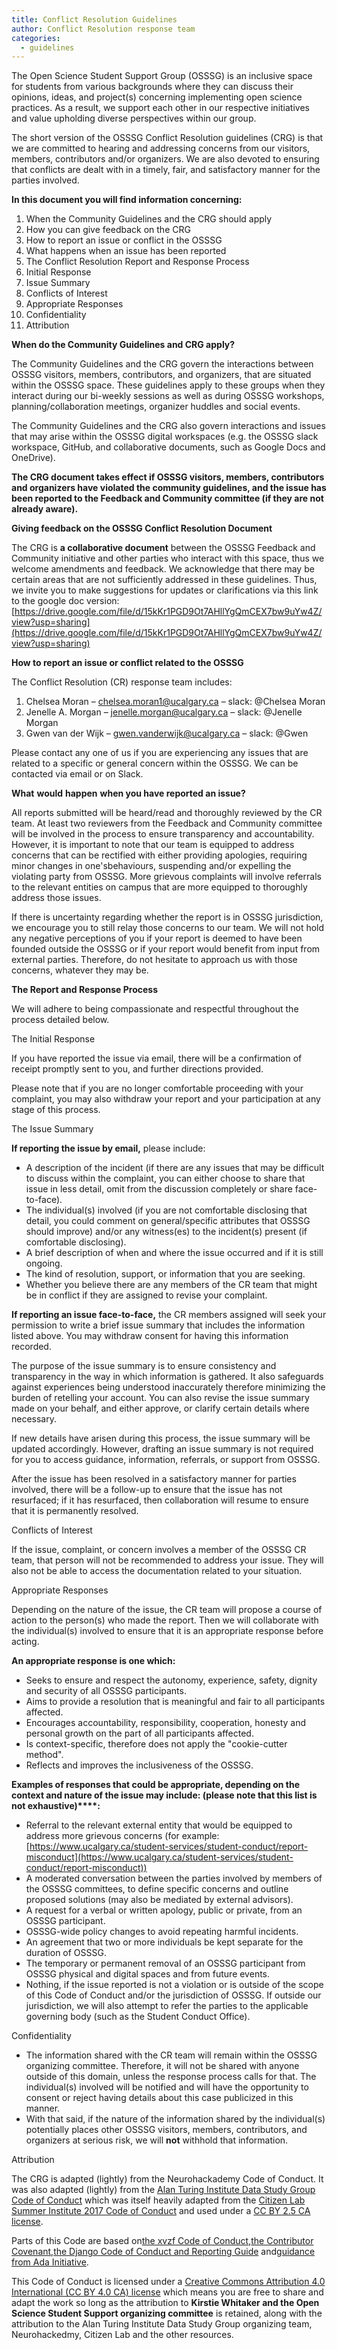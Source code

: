 ```yaml
---
title: Conflict Resolution Guidelines
author: Conflict Resolution response team
categories:
  - guidelines
---
```


The Open Science Student Support Group (OSSSG) is an inclusive space for students from various backgrounds where they can discuss their opinions, ideas, and project(s) concerning implementing open science practices. As a result, we support each other in our respective initiatives and value upholding diverse perspectives within our group.

The short version of the OSSSG Conflict Resolution guidelines (CRG) is that we are committed to hearing and addressing concerns from our visitors, members, contributors and/or organizers. We are also devoted to ensuring that conflicts are dealt with in a timely, fair, and satisfactory manner for the parties involved.

**In this document you will find information concerning:**

1. When the Community Guidelines and the CRG should apply
2. How you can give feedback on the CRG
3. How to report an issue or conflict in the OSSSG
4. What happens when an issue has been reported
5. The Conflict Resolution Report and Response Process
  1. Initial Response
  2. Issue Summary
  3. Conflicts of Interest
  4. Appropriate Responses
  5. Confidentiality
6. Attribution

**When do the Community Guidelines and CRG apply?**

The Community Guidelines and the CRG govern the interactions between OSSSG visitors, members, contributors, and organizers, that are situated within the OSSSG space. These guidelines apply to these groups when they interact during our bi-weekly sessions as well as during OSSSG workshops, planning/collaboration meetings, organizer huddles and social events.

The Community Guidelines and the CRG also govern interactions and issues that may arise within the OSSSG digital workspaces (e.g. the OSSSG slack workspace, GitHub, and collaborative documents, such as Google Docs and OneDrive).

**The CRG document takes effect if OSSSG visitors, members, contributors and organizers have violated the community guidelines, and the issue has been reported to the Feedback and Community committee (if they are not already aware).**

**Giving feedback on the OSSSG Conflict Resolution Document**

The CRG is **a collaborative document** between the OSSSG Feedback and Community initiative and other parties who interact with this space, thus we welcome amendments and feedback. We acknowledge that there may be certain areas that are not sufficiently addressed in these guidelines. Thus, we invite you to make suggestions for updates or clarifications via this link to the google doc version: [https://drive.google.com/file/d/15kKr1PGD9Ot7AHllYgQmCEX7bw9uYw4Z/view?usp=sharing](https://drive.google.com/file/d/15kKr1PGD9Ot7AHllYgQmCEX7bw9uYw4Z/view?usp=sharing)

**How to report an issue or conflict related to the OSSSG**

The Conflict Resolution (CR) response team includes:

1. Chelsea Moran – [chelsea.moran1@ucalgary.ca](mailto:chelsea.moran1@ucalgary.ca) – slack: @Chelsea Moran
2. Jenelle A. Morgan – [jenelle.morgan@ucalgary.ca](mailto:jenelle.morgan@ucalgary.ca) – slack: @Jenelle Morgan
3. Gwen van der Wijk – [gwen.vanderwijk@ucalgary.ca](mailto:gwen.vanderwijk@ucalgary.ca) – slack: @Gwen

Please contact any one of us if you are experiencing any issues that are related to a specific or general concern within the OSSSG. We can be contacted via email or on Slack.

**What**  **would**  **happen**  **when you have reported an issue?**

All reports submitted will be heard/read and thoroughly reviewed by the CR team. At least two reviewers from the Feedback and Community committee will be involved in the process to ensure transparency and accountability. However, it is important to note that our team is equipped to address concerns that can be rectified with either providing apologies, requiring minor changes in one'sbehaviours, suspending and/or expelling the violating party from OSSSG. More grievous complaints will involve referrals to the relevant entities on campus that are more equipped to thoroughly address those issues.

If there is uncertainty regarding whether the report is in OSSSG jurisdiction, we encourage you to still relay those concerns to our team. We will not hold any negative perceptions of you if your report is deemed to have been founded outside the OSSSG or if your report would benefit from input from external parties. Therefore, do not hesitate to approach us with those concerns, whatever they may be.

**The Report and Response Process**

We will adhere to being compassionate and respectful throughout the process detailed below.

The Initial Response

If you have reported the issue via email, there will be a confirmation of receipt promptly sent to you, and further directions provided.

Please note that if you are no longer comfortable proceeding with your complaint, you may also withdraw your report and your participation at any stage of this process.

The Issue Summary

**If reporting the issue by email,** please include:

- A description of the incident (if there are any issues that may be difficult to discuss within the complaint, you can either choose to share that issue in less detail, omit from the discussion completely or share face-to-face).
- The individual(s) involved (if you are not comfortable disclosing that detail, you could comment on general/specific attributes that OSSSG should improve) and/or any witness(es) to the incident(s) present (if comfortable disclosing).
- A brief description of when and where the issue occurred and if it is still ongoing.
- The kind of resolution, support, or information that you are seeking.
- Whether you believe there are any members of the CR team that might be in conflict if they are assigned to revise your complaint.

**If reporting an issue face-to-face,** the CR members assigned will seek your permission to write a brief issue summary that includes the information listed above. You may withdraw consent for having this information recorded.

The purpose of the issue summary is to ensure consistency and transparency in the way in which information is gathered. It also safeguards against experiences being understood inaccurately therefore minimizing the burden of retelling your account. You can also revise the issue summary made on your behalf, and either approve, or clarify certain details where necessary.

If new details have arisen during this process, the issue summary will be updated accordingly. However, drafting an issue summary is not required for you to access guidance, information, referrals, or support from OSSSG.

After the issue has been resolved in a satisfactory manner for parties involved, there will be a follow-up to ensure that the issue has not resurfaced; if it has resurfaced, then collaboration will resume to ensure that it is permanently resolved.

Conflicts of Interest

If the issue, complaint, or concern involves a member of the OSSSG CR team, that person will not be recommended to address your issue. They will also not be able to access the documentation related to your situation.

Appropriate Responses

Depending on the nature of the issue, the CR team will propose a course of action to the person(s) who made the report. Then we will collaborate with the individual(s) involved to ensure that it is an appropriate response before acting.

**An appropriate response is one which:**

- Seeks to ensure and respect the autonomy, experience, safety, dignity and security of all OSSSG participants.
- Aims to provide a resolution that is meaningful and fair to all participants affected.
- Encourages accountability, responsibility, cooperation, honesty and personal growth on the part of all participants affected.
- Is context-specific, therefore does not apply the &quot;cookie-cutter method&quot;.
- Reflects and improves the inclusiveness of the OSSSG.

**Examples of responses that could be appropriate, depending on the context and nature of the issue may include: (please note that this list is not exhaustive)****:**

- Referral to the relevant external entity that would be equipped to address more grievous concerns (for example: [https://www.ucalgary.ca/student-services/student-conduct/report-misconduct](https://www.ucalgary.ca/student-services/student-conduct/report-misconduct))
- A moderated conversation between the parties involved by members of the OSSSG committees, to define specific concerns and outline proposed solutions (may also be mediated by external advisors).
- A request for a verbal or written apology, public or private, from an OSSSG participant.
- OSSSG-wide policy changes to avoid repeating harmful incidents.
- An agreement that two or more individuals be kept separate for the duration of OSSSG.
- The temporary or permanent removal of an OSSSG participant from OSSSG physical and digital spaces and from future events.
- Nothing, if the issue reported is not a violation or is outside of the scope of this Code of Conduct and/or the jurisdiction of OSSSG. If outside our jurisdiction, we will also attempt to refer the parties to the applicable governing body (such as the Student Conduct Office).

Confidentiality

- The information shared with the CR team will remain within the OSSSG organizing committee. Therefore, it will not be shared with anyone outside of this domain, unless the response process calls for that. The individual(s) involved will be notified and will have the opportunity to consent or reject having details about this case publicized in this manner.
- With that said, if the nature of the information shared by the individual(s) potentially places other OSSSG visitors, members, contributors, and organizers at serious risk, we will **not** withhold that information.

Attribution

The CRG is adapted (lightly) from the Neurohackademy Code of Conduct. It was also adapted (lightly) from the [Alan Turing Institute Data Study Group Code of Conduct](http://bit.ly/DSGCodeOfConduct) which was itself heavily adapted from the [Citizen Lab Summer Institute 2017 Code of Conduct](https://citizenlab.ca/summerinstitute/codeofconduct.html) and used under a [CC BY 2.5 CA license](https://creativecommons.org/licenses/by/2.5/ca/).

Parts of this Code are based on[the xvzf Code of Conduct](http://xvzf.io/),[the Contributor Covenant](http://contributor-covenant.org/),[the Django Code of Conduct and Reporting Guide](https://www.djangoproject.com/conduct/) and[guidance from Ada Initiative](https://adainitiative.org/2014/02/18/howto-design-a-code-of-conduct-for-your-community/).

This Code of Conduct is licensed under a [Creative Commons Attribution 4.0 International (CC BY 4.0 CA) license](https://creativecommons.org/licenses/by/4.0/) which means you are free to share and adapt the work so long as the attribution to **Kirstie Whitaker and the Open Science Student Support organizing committee** is retained, along with the attribution to the Alan Turing Institute Data Study Group organizing team, Neurohackedmy, Citizen Lab and the other resources.
